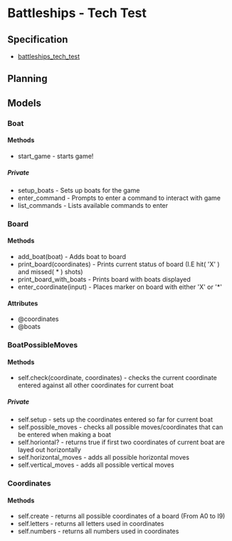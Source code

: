 # Battleships - Tech Test

## Specification
* [battleships_tech_test](https://github.com/makersacademy/course/blob/master/individual_challenges/battleships_tech_test.md)

## Planning
## Models
### Boat
#### Methods
* start_game - starts game!
##### Private
* setup_boats - Sets up boats for the game
* enter_command - Prompts to enter a command to interact with game
* list_commands - Lists available commands to enter


### Board
#### Methods
* add_boat(boat) - Adds boat to board
* print_board(coordinates) - Prints current status of board (I.E hit( 'X' ) and missed( * ) shots)
* print_board_with_boats - Prints board with boats displayed
* enter_coordinate(input) - Places marker on board with either 'X' or '*'
#### Attributes
* @coordinates
* @boats


### BoatPossibleMoves
#### Methods
* self.check(coordinate, coordinates) - checks the current coordinate entered against all other coordinates for current boat
##### Private
* self.setup - sets up the coordinates entered so far for current boat
* self.possible_moves - checks all possible moves/coordinates that can be entered when making a boat
* self.horiontal? - returns true if first two coordinates of current boat are layed out horizontally
* self.horizontal_moves - adds all possible horizontal moves
* self.vertical_moves - adds all possible vertical moves


### Coordinates
#### Methods
* self.create - returns all possible coordinates of a board (From A0 to I9)
* self.letters - returns all letters used in coordinates
* self.numbers - returns all numbers used in coordinates
